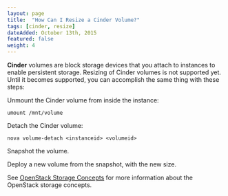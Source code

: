 ```yaml
---
layout: page
title:  "How Can I Resize a Cinder Volume?"
tags: [cinder, resize]
dateAdded: October 13th, 2015
featured: false
weight: 4
---
```



**Cinder** volumes are block storage devices that you attach to instances to enable persistent storage. Resizing of Cinder volumes is not supported yet. Until it becomes supported, you can accomplish the same thing with these steps:

Unmount the Cinder volume from inside the instance:

```
umount /mnt/volume
```

Detach the Cinder volume:

```
nova volume-detach <instanceid> <volumeid>
```

Snapshot the volume.

Deploy a new volume from the snapshot, with the new size.


See [OpenStack Storage Concepts](http://ibm-blue-box-help.github.io/help-documentation/openstack/userdocs/openstack-storage-concepts/) for more information about the OpenStack storage concepts.
